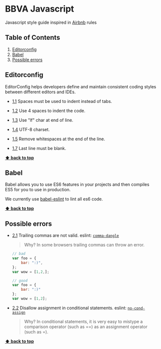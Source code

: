 # BBVA Javascript
Javascript style guide inspired in [Airbnb](https://github.com/airbnb/javascript) rules

## Table of Contents

  1. [Editorconfig](#editorconfig)
  1. [Babel](#babel)
  1. [Possible errors](#possible-errors)


## Editorconfig

EditorConfig helps developers define and maintain consistent coding styles between different editors and IDEs.

<a name="editorconfig--indent-style"></a><a name="2.1"></a>
- [1.1](#editorconfig--indent-style) Spaces must be used to indent instead of tabs.

<a name="editorconfig--indent-size"></a><a name="2.1"></a>
- [1.2](#editorconfig--indent-size) Use 4 spaces to indent the code.

<a name="editorconfig--end-of-line"></a><a name="2.1"></a>
- [1.3](#editorconfig--end-of-line) Use "lf" char at end of line.

<a name="editorconfig--charset"></a><a name="2.1"></a>
- [1.4](#editorconfig--charset) UTF-8 charset.

<a name="editorconfig--trailing-whitespace"></a><a name="2.1"></a>
- [1.5](#editorconfig--trailing-whitespace) Remove whitespaces at the end of the line.

<a name="editorconfig--final-line"></a><a name="2.1"></a>
- [1.7](#editorconfig--final-line) Last line must be blank.

**[⬆ back to top](#table-of-contents)**

## Babel

Babel allows you to use ES6 features in your projects and then compiles ES5 for you to use in production.

We currently use [babel-eslint](https://github.com/babel/babel-eslint) to lint all es6 code.

**[⬆ back to top](#table-of-contents)**

## Possible errors

  <a name="possible-errors--prefer-const"></a><a name="2.1"></a>
  - [2.1](#possible-errors--prefer-const) Trailing commas are not valid. eslint: [`comma-dangle`](http://eslint.org/docs/rules/comma-dangle)

    > Why? In some browsers trailing commas can throw an error.

    ```javascript
    // bad
    var foo = {
        bar: ":)",
    };
    var wow = [1,2,];

    // good
    var foo = {
        bar: ":)"
    };
    var wow = [1,2];
    ```

  <a name="possible-errors--no-cond-assign"></a><a name="2.2"></a>
  - [2.2](#possible-errors--no-cond-assign) Disallow assignment in conditional statements. eslint: [`no-cond-assign`](http://eslint.org/docs/rules/no-cond-assign)

    > Why? In conditional statements, it is very easy to mistype a comparison
    operator (such as ==) as an assignment operator (such as =).

**[⬆ back to top](#table-of-contents)**
